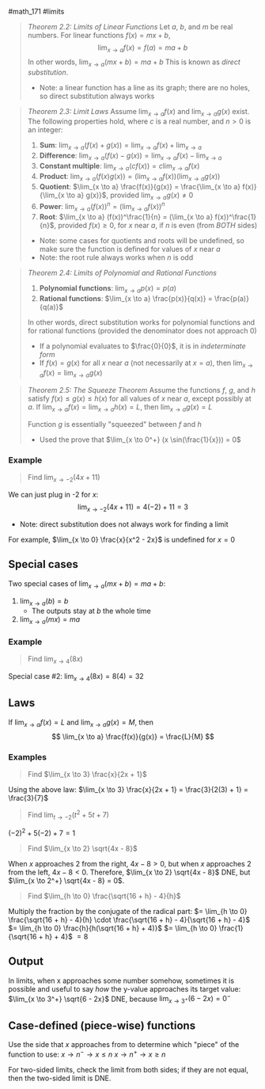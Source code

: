 #math_171 #limits

> *Theorem 2.2: Limits of Linear Functions*
> Let $a$, $b$, and $m$ be real numbers. For linear functions $f(x) = mx + b$,
> $$ \lim_{x \to a} f(x) = f(a) = ma + b $$
> In other words, $\lim_{x \to a} (mx + b) = ma + b$
> This is known as *direct substitution*.
> - Note: a linear function has a line as its graph; there are no holes, so direct substitution always works


> *Theorem 2.3: Limit Laws*
> Assume $\lim_{x \to a} f(x)$ and $\lim_{x \to a} g(x)$ exist. The following properties hold, where $c$ is a real number, and $n > 0$ is an integer:
> 1. **Sum**: $\lim_{x \to a} (f(x) + g(x)) = \lim_{x \to a} f(x) + \lim_{x \to a}$
> 2. **Difference**: $\lim_{x \to a} (f(x) - g(x)) = \lim_{x \to a} f(x) - \lim_{x \to a}$
> 3. **Constant multiple**: $\lim_{x \to a} (cf(x)) = c \lim_{x \to a} f(x)$
> 4. **Product**: $\lim_{x \to a} (f(x)g(x)) = (\lim_{x \to a} f(x))(\lim_{x \to a} g(x))$
> 5. **Quotient**: $\lim_{x \to a} \frac{f(x)}{g(x)} = \frac{\lim_{x \to a} f(x)}{\lim_{x \to a} g(x)}$, provided $\lim_{x \to a} g(x) \neq 0$
> 6. **Power**: $\lim_{x \to a} (f(x))^n = (\lim_{x \to a} f(x))^n$
> 7. **Root**: $\lim_{x \to a} (f(x))^\frac{1}{n} = (\lim_{x \to a} f(x))^\frac{1}{n}$, provided $f(x) \geq 0$, for $x$ near $a$, if $n$ is even (from *BOTH* sides)
> - Note: some cases for quotients and roots will be undefined, so make sure the function is defined for values of $x$ near $a$
> - Note: the root rule always works when $n$ is odd

> *Theorem 2.4: Limits of Polynomial and Rational Functions*
> 1. **Polynomial functions**: $\lim_{x \to a} p(x) = p(a)$
> 2. **Rational functions**: $\lim_{x \to a} \frac{p(x)}{q(x)} = \frac{p(a)}{q(a)}$
> 
> In other words, direct substitution works for polynomial functions and for rational functions (provided the denominator does not approach 0)
> - If a polynomial evaluates to $\frac{0}{0}$, it is in *indeterminate form*
> - If $f(x) = g(x)$ for all $x$ near $a$ (not necessarily at $x = a$), then $\lim_{x \to a} f(x) = \lim_{x \to a} g(x)$

> *Theorem 2.5: The Squeeze Theorem*
> Assume the functions $f$, $g$, and $h$ satisfy $f(x) \leq g(x) \leq h(x)$ for all values of $x$ near $a$, except possibly at $a$.
> If $\lim_{x \to a} f(x) = \lim_{x \to a} h(x) = L$, then $\lim_{x \to a} g(x) = L$
> 
> Function $g$ is essentially "squeezed" between $f$ and $h$
> - Used the prove that $\lim_{x \to 0^+} (x \sin(\frac{1}{x})) = 0$

### Example

> Find $\lim_{x \to -2} (4x + 11)$

We can just plug in -2 for $x$:
$$ \lim_{x \to -2} (4x + 11) = 4(-2) + 11 = 3 $$

- Note: direct substitution does not always work for finding a limit

For example, $\lim_{x \to 0} \frac{x}{x^2 - 2x}$ is undefined for $x = 0$

## Special cases

Two special cases of $\lim_{x \to a} (mx + b) = ma + b$:

1. $\lim_{x \to a} (b) = b$
	- The outputs stay at $b$ the whole time
2. $\lim_{x \to a} (mx) = ma$

### Example

> Find $\lim_{x \to 4} (8x)$

Special case #2: $\lim_{x \to 4} (8x) = 8(4) = 32$

## Laws

If $\lim_{x \to a} f(x) = L$ and $\lim_{x \to a} g(x) = M$, then
$$ \lim_{x \to a} \frac{f(x)}{g(x)} = \frac{L}{M} $$

### Examples

> Find $\lim_{x \to 3} \frac{x}{2x + 1}$

Using the above law: $\lim_{x \to 3} \frac{x}{2x + 1} = \frac{3}{2(3) + 1} = \frac{3}{7}$

> Find $\lim_{t \to -2} (t^2 + 5t + 7)$

$(-2)^2 + 5(-2) + 7 = 1$

> Find $\lim_{x \to 2} \sqrt{4x - 8}$

When $x$ approaches 2 from the right, $4x - 8 > 0$, but when $x$ approaches 2 from the left, $4x - 8 < 0$. Therefore, $\lim_{x \to 2} \sqrt{4x - 8}$ DNE, but $\lim_{x \to 2^+} \sqrt{4x - 8} = 0$.

> Find $\lim_{h \to 0} \frac{\sqrt{16 + h} - 4}{h}$

Multiply the fraction by the conjugate of the radical part:
$= \lim_{h \to 0} \frac{\sqrt{16 + h} - 4}{h} \cdot \frac{\sqrt{16 + h} - 4}{\sqrt{16 + h} - 4}$
$= \lim_{h \to 0} \frac{h}{h(\sqrt{16 + h} + 4)}$
$= \lim_{h \to 0} \frac{1}{\sqrt{16 + h} + 4}$
$= 8$

## Output

In limits, when x approaches some number somehow, sometimes it is possible and useful to say *how* the y-value approaches its target value:
$\lim_{x \to 3^+} \sqrt{6 - 2x}$ DNE, because $\lim_{x \to 3^+} (6 - 2x) = 0^-$

## Case-defined (piece-wise) functions

Use the side that $x$ approaches from to determine which "piece" of the function to use:
$x \to n^- \rightarrow x \leq n$
$x \to n^+ \rightarrow x \geq n$

For two-sided limits, check the limit from both sides; if they are not equal, then the two-sided limit is DNE.